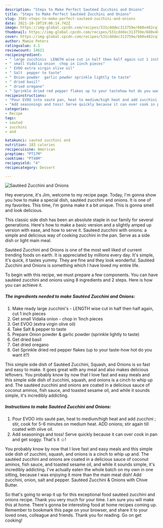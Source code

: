 ```yaml
---
description: "Steps to Make Perfect Sautéed Zucchini and Onions"
title: "Steps to Make Perfect Sautéed Zucchini and Onions"
slug: 3501-steps-to-make-perfect-sauteed-zucchini-and-onions
date: 2021-10-10T19:06:14.742Z
image: https://img-global.cpcdn.com/recipes/531cdddec313759e/680x482cq70/sauteed-zucchini-and-onions-recipe-main-photo.jpg
thumbnail: https://img-global.cpcdn.com/recipes/531cdddec313759e/680x482cq70/sauteed-zucchini-and-onions-recipe-main-photo.jpg
cover: https://img-global.cpcdn.com/recipes/531cdddec313759e/680x482cq70/sauteed-zucchini-and-onions-recipe-main-photo.jpg
author: Mamie Peters
ratingvalue: 4.1
reviewcount: 14621
recipeingredient:
- " large zucchinis  LENGTH wise cut in half then half again cut 1 inch pieces"
- " small Vidalia onion  chop in 1inch pieces"
- " EVOO extra virgin olive oil"
- " Salt  pepper to taste"
- " Onion powder  garlic powder sprinkle lightly to taste"
- " dried basil"
- " dried oregano"
- " Sprinkle dried red pepper flakes up to your tastehow hot do you want it"
recipeinstructions:
- "Pour EVOO into sauté pan, heat to medium/high heat and add zucchini ; stir, cook for 5-6 minutes on medium heat. ADD onions; stir again till coated with olive oil."
- "Add seasonings and toss! Serve quickly because it can over cook in pan and get soggy. That&#39;s it ☺️!"
categories:
- Recipe
tags:
- sauted
- zucchini
- and

katakunci: sauted zucchini and 
nutrition: 183 calories
recipecuisine: American
preptime: "PT17M"
cooktime: "PT40M"
recipeyield: "4"
recipecategory: Dessert

---
```



![Sautéed Zucchini and Onions](https://img-global.cpcdn.com/recipes/531cdddec313759e/680x482cq70/sauteed-zucchini-and-onions-recipe-main-photo.jpg)

Hey everyone, it's Jim, welcome to my recipe page. Today, I'm gonna show you how to make a special dish, sautéed zucchini and onions. It is one of my favorites. This time, I'm gonna make it a bit unique. This is gonna smell and look delicious.

This classic side dish has been an absolute staple in our family for several generations. Here&#39;s how to make a basic version and a slightly amped up version with ease, and how to serve it. Sauteed zucchini with onions: a simple and delicious way of cooking zucchini in the pan. Serve as a side dish or light main meal.

Sautéed Zucchini and Onions is one of the most well liked of current trending foods on earth. It is appreciated by millions every day. It's simple, it's quick, it tastes yummy. They are fine and they look wonderful. Sautéed Zucchini and Onions is something which I have loved my entire life.


To begin with this recipe, we must prepare a few components. You can have sautéed zucchini and onions using 8 ingredients and 2 steps. Here is how you can achieve it.

<!--inarticleads1-->

##### The ingredients needed to make Sautéed Zucchini and Onions:

1. Make ready  large zucchini&#39;s - LENGTH wise cut in half then half again, cut 1 inch pieces
1. Get  small Vidalia onion - chop in 1inch pieces
1. Get  EVOO (extra virgin olive oil)
1. Take  Salt &amp; pepper to taste
1. Prepare  Onion powder &amp; garlic powder (sprinkle lightly to taste)
1. Get  dried basil
1. Get  dried oregano
1. Get  Sprinkle dried red pepper flakes (up to your taste-how hot do you want it?)


This simple side dish of Sautéed Zucchini, Squash, and Onions is so fast and easy to make. It goes great with any meal and also makes delicious leftovers. You probably know by now that I love fast and easy meals and this simple side dish of zucchini, squash, and onions is a cinch to whip up and. The sautéed zucchini and onions are coated in a delicious sauce of coconut aminos, fish sauce, and toasted sesame oil, and while it sounds simple, it&#39;s incredibly addicting. 

<!--inarticleads2-->

##### Instructions to make Sautéed Zucchini and Onions:

1. Pour EVOO into sauté pan, heat to medium/high heat and add zucchini ; stir, cook for 5-6 minutes on medium heat. ADD onions; stir again till coated with olive oil.
1. Add seasonings and toss! Serve quickly because it can over cook in pan and get soggy. That&#39;s it ☺️!


You probably know by now that I love fast and easy meals and this simple side dish of zucchini, squash, and onions is a cinch to whip up and. The sautéed zucchini and onions are coated in a delicious sauce of coconut aminos, fish sauce, and toasted sesame oil, and while it sounds simple, it&#39;s incredibly addicting. I&#39;ve actually eaten the whole batch on my own in one sitting, because I was enjoying it more than the main meat dish! Add zucchini, onion, salt and pepper. Sautéed Zucchini &amp; Onions with Chive Butter. 

So that's going to wrap it up for this exceptional food sautéed zucchini and onions recipe. Thank you very much for your time. I am sure you will make this at home. There's gonna be interesting food at home recipes coming up. Remember to bookmark this page on your browser, and share it to your loved ones, colleague and friends. Thank you for reading. Go on get cooking!
